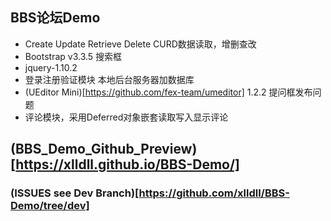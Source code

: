 ## BBS论坛Demo
- Create Update Retrieve Delete CURD数据读取，增删查改
- Bootstrap v3.3.5 搜索框
- jquery-1.10.2
- 登录注册验证模块 本地后台服务器加数据库
- (UEditor Mini)[https://github.com/fex-team/umeditor] 1.2.2 提问框发布问题
- 评论模块，采用Deferred对象嵌套读取写入显示评论

## (BBS_Demo_Github_Preview)[https://xlldll.github.io/BBS-Demo/]

### (ISSUES see Dev Branch)[https://github.com/xlldll/BBS-Demo/tree/dev]

